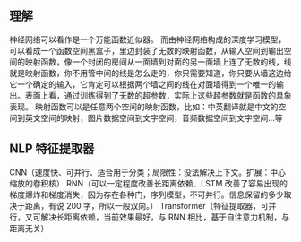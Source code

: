 ## 理解
神经网络可以看作是一个万能函数近似器。
而由神经网络构成的深度学习模型，可以看成一个函数空间黑盒子，里边封装了无数的映射函数，从输入空间到输出空间的映射函数，像一个封闭的房间从一面墙到对面的另一面墙上连了无数的线，线就是映射函数，你不用管中间的线是怎么走的，你只需要知道，你只要从墙这边给它一个确定的输入，它肯定可以根据两个墙之间的线在对面墙得到一个唯一的输出。表面上看，通过训练得到了无数的超参数，实际上这些超参数就是函数的具象表现。
映射函数可以是任意两个空间的映射函数，比如：中英翻译就是中文的空间到英文空间的映射，图片数据空间到文字空间，音频数据空间到文字空间...等

## NLP 特征提取器
CNN（速度快、可并行、适合用于分类；局限性：没法解决上下文。扩展：中心缩放的卷积核）
RNN（可以一定程度改善长距离依赖、LSTM 改善了容易出现的梯度爆炸和梯度消失，因为存在各种门，序列模型，不可并行。信息保留的多少取决于距离，有说 200 字，所以一般双向。）
Transformer（特征提取器，可并行，又可解决长距离依赖，当前效果最好，与 RNN 相比，基于自注意力机制，与距离无关）
